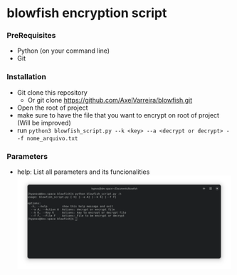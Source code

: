 # blowfish encryption script 

### PreRequisites

- Python (on your command line)
- Git

### Installation

- Git clone this repository
  - Or git clone https://github.com/AxelVarreira/blowfish.git
- Open the root of project
- make sure to have the file that you want to encrypt on root of project (Will be improved)
- run ```python3 blowfish_script.py --k <key> --a <decrypt or decrypt> --f nome_arquivo.txt```

### Parameters

- help: List all parameters and its funcionalities
![img.png](img.png)